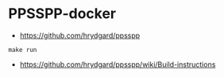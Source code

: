 # PPSSPP-docker

- https://github.com/hrydgard/ppsspp


```shell
make run
```

- https://github.com/hrydgard/ppsspp/wiki/Build-instructions

